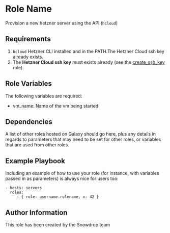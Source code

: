 Role Name
=========

Provision a new hetzner server using the API (`hcloud`)

Requirements
------------

1. `hcloud` Hetzner CLI installed and in the PATH.The Hetzner Cloud ssh key already exists.
1. The **Hetzner Cloud ssh key** must exists already (see the [create_ssh_key](../create_ssh_key/README.md) role).

Role Variables
--------------

The following variables are required:
* vm_name: Name of the vm being started

Dependencies
------------

A list of other roles hosted on Galaxy should go here, plus any details in regards to parameters that may need to be set for other roles, or variables that are used from other roles.

Example Playbook
----------------

Including an example of how to use your role (for instance, with variables passed in as parameters) is always nice for users too:

    - hosts: servers
      roles:
         - { role: username.rolename, x: 42 }

Author Information
------------------

This role has been created by the Snowdrop team
